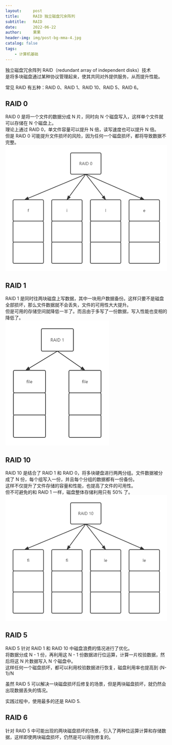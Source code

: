 ```yaml
---
layout:     post
title:      RAID 独立磁盘冗余阵列
subtitle:   RAID
date:       2022-06-22
author:     果果
header-img: img/post-bg-mma-4.jpg
catalog: false
tags:
    - 计算机基础
---
```



独立磁盘冗余阵列 RAID（redundant array of independent disks）技术   
是将多块磁盘通过某种协议管理起来，使其共同对外提供服务，从而提升性能。

常见 RAID 有五种：RAID 0、RAID 1、RAID 10、RAID 5、RAID 6。

<!--truncate-->

## RAID 0
RAID 0 是将一个文件的数据分成 N 片，同时向 N 个磁盘写入，这样单个文件就可以存储在 N 个磁盘上。   
理论上通过 RAID 0，单文件容量可以提升 N 倍，读写速度也可以提升 N 倍。    
但是 RAID 0 可能提升文件损坏的风险，因为任何一个磁盘损坏，都将导致数据不完整。
![pg0](/img-post/202206/raid-0.png "pg0")

## RAID 1
RAID 1 是同时往两块磁盘上写数据，其中一块用户数据备份。这样只要不是磁盘全部损坏，那么文件数据就不会丢失，文件的可用性大大提升。   
但是可用的存储空间就降低一半了。而且由于多写了一份数据，写入性能也变相的降低了。      
![pg1](/img-post/202206/raid-1.png "pg1")

## RAID 10
RAID 10 是结合了 RAID 1 和 RAID 0，将多块硬盘进行两两分组。文件数据被分成了 N 份，每个组写入一份，并且每个分组的数据都有一份备份。    
这样不仅提升了文件存储的容量和性能，也提高了文件的可用性。     
但不可避免的和 RAID 1 一样，磁盘整体存储利用只有 50% 了。      
![pg2](/img-post/202206/raid-2.png "pg2")

## RAID 5
RAID 5 针对 RAID 1 和 RAID 10 中磁盘浪费的情况进行了优化。   
将数据分成 N - 1 份，再利用这 N - 1 份数据进行位运算，计算一片校验数据，然后将这 N 片数据写入 N 个磁盘中。   
这样任何一个磁盘损坏，都可以利用校验数据进行恢复，磁盘利用率也提高到 (N-1)/N

虽然 RAID 5 可以解决一块磁盘损坏后修复的场景，但是两块磁盘损坏，就仍然会出现数据丢失的情况。

实践过程中，使用最多的还是 RAID 5.

## RAID 6
针对 RAID 5 中可能出现的两块磁盘损坏的场景，引入了两种位运算计算和存储数据，这样即使两块磁盘损坏，仍然是可以得到修复的。